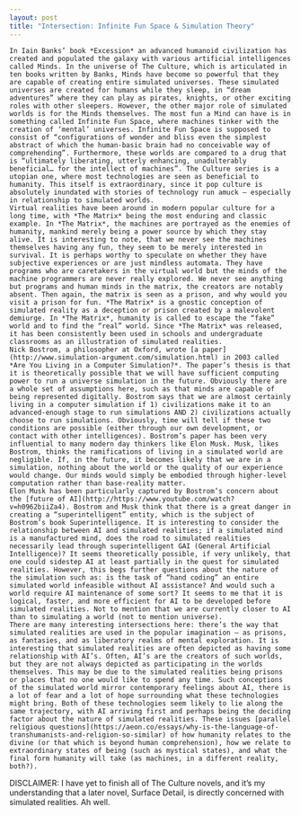 ```yaml
---
layout: post
title: "Intersection: Infinite Fun Space & Simulation Theory"
---
```

	In Iain Banks’ book *Excession* an advanced humanoid civilization has created and populated the galaxy with various artificial intelligences called Minds. In the universe of The Culture, which is articulated in ten books written by Banks, Minds have become so powerful that they are capable of creating entire simulated universes. These simulated universes are created for humans while they sleep, in “dream adventures” where they can play as pirates, knights, or other exciting roles with other sleepers. However, the other major role of simulated worlds is for the Minds themselves. The most fun a Mind can have is in something called Infinite Fun Space, where machines tinker with the creation of ‘mental’ universes. Infinite Fun Space is supposed to consist of “configurations of wonder and bliss even the simplest abstract of which the human-basic brain had no conceivable way of comprehending”. Furthermore, these worlds are compared to a drug that is “ultimately liberating, utterly enhancing, unadulterably beneficial… for the intellect of machines”. The Culture series is a utopian one, where most technologies are seen as beneficial to humanity. This itself is extraordinary, since it pop culture is absolutely inundated with stories of technology run amuck – especially in relationship to simulated worlds.
	Virtual realities have been around in modern popular culture for a long time, with *The Matrix* being the most enduring and classic example. In *The Matrix*, the machines are portrayed as the enemies of humanity, mankind merely being a power source by which they stay alive. It is interesting to note, that we never see the machines themselves having any fun, they seem to be merely interested in survival. It is perhaps worthy to speculate on whether they have subjective experiences or are just mindless automata. They have programs who are caretakers in the virtual world but the minds of the machine programmers are never really explored. We never see anything but programs and human minds in the matrix, the creators are notably absent. Then again, the matrix is seen as a prison, and why would you visit a prison for fun. *The Matrix* is a gnostic conception of simulated reality as a deception or prison created by a malevolent demiurge. In *The Matrix*, humanity is called to escape the “fake” world and to find the “real” world. Since *The Matrix* was released, it has been consistently been used in schools and undergraduate classrooms as an illustration of simulated realities.
	Nick Bostrom, a philosopher at Oxford, wrote [a paper](http://www.simulation-argument.com/simulation.html) in 2003 called *Are You Living in a Computer Simulation?*. The paper’s thesis is that it is theoretically possible that we will have sufficient computing power to run a universe simulation in the future. Obviously there are a whole set of assumptions here, such as that minds are capable of being represented digitally. Bostrom says that we are almost certainly living in a computer simulation if 1) civilizations make it to an advanced-enough stage to run simulations AND 2) civilizations actually choose to run simulations. Obviously, time will tell if these two conditions are possible (either through our own development, or contact with other intelligences). Bostrom’s paper has been very influential to many modern day thinkers like Elon Musk. Musk, likes Bostrom, thinks the ramifications of living in a simulated world are negligible. If, in the future, it becomes likely that we are in a simulation, nothing about the world or the quality of our experience would change. Our minds would simply be embodied through higher-level computation rather than base-reality matter.
	Elon Musk has been particularly captured by Bostrom’s concern about the [future of AI](http://https://www.youtube.com/watch?v=h0962biiZa4). Bostrom and Musk think that there is a great danger in creating a “superintelligent” entity, which is the subject of Bostrom’s book Superintelligence. It is interesting to consider the relationship between AI and simulated realities; if a simulated mind is a manufactured mind, does the road to simulated realities necessarily lead through superintelligent GAI (General Artificial Intelligence)? It seems theoretically possible, if very unlikely, that one could sidestep AI at least partially in the quest for simulated realities. However, this begs further questions about the nature of the simulation such as: is the task of “hand coding” an entire simulated world infeasible without AI assistance? And would such a world require AI maintenance of some sort? It seems to me that it is logical, faster, and more efficient for AI to be developed before simulated realities. Not to mention that we are currently closer to AI than to simulating a world (not to mention universe).
	There are many interesting intersections here: there’s the way that simulated realities are used in the popular imagination – as prisons, as fantasies, and as liberatory realms of mental exploration. It is interesting that simulated realities are often depicted as having some relationship with AI’s. Often, AI’s are the creators of such worlds, but they are not always depicted as participating in the worlds themselves. This may be due to the simulated realities being prisons or places that no one would like to spend any time. Such conceptions of the simulated world mirror contemporary feelings about AI, there is a lot of fear and a lot of hope surrounding what these technologies might bring. Both of these technologies seem likely to lie along the same trajectory, with AI arriving first and perhaps being the deciding factor about the nature of simulated realities. These issues [parallel religious questions](https://aeon.co/essays/why-is-the-language-of-transhumanists-and-religion-so-similar) of how humanity relates to the divine (or that which is beyond human comprehension), how we relate to extraordinary states of being (such as mystical states), and what the final form humanity will take (as machines, in a different reality, both?).

DISCLAIMER: I have yet to finish all of The Culture novels, and it’s my understanding that a later novel, Surface Detail, is directly concerned with simulated realities. Ah well.
